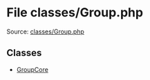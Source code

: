 File classes/Group.php
=========

Source: [classes/Group.php](https://github.com/PrestaShop/PrestaShop/blob/1.6.1.0/classes/Group.php)


Classes
-------

* [GroupCore](class.GroupCore.md)

